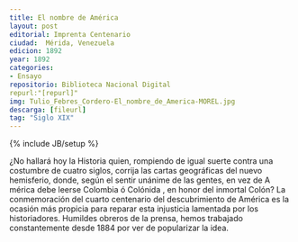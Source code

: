 ```yaml
---
title: El nombre de América
layout: post
editorial: Imprenta Centenario
ciudad:  Mérida, Venezuela
edicion: 1892
year: 1892
categories: 
- Ensayo
repositorio: Biblioteca Nacional Digital
repurl:"[repurl]"
img: Tulio_Febres_Cordero-El_nombre_de_America-MOREL.jpg
descarga: [fileurl]
tag: "Siglo XIX"
---
```

{% include JB/setup %}

¿No ha­llará hoy la Historia quien, rompiendo de igual suerte contra una costumbre de cua­tro siglos, corrija las cartas geográficas del nuevo hemisferio, donde, según el sentir unánime de las gentes, en vez de A mérica debe leerse Colombia ó Colónida , en ho­nor del inmortal Colón? La conmemoración del cuarto centena­rio del descubrimiento de América es la ocasión más propicia para reparar esta in­justicia lamentada por los historiadores. Humildes obreros de la prensa, hemos trabajado constantemente desde 1884 por ver de popularizar la idea.